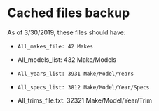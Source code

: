 # Cached files backup

As of 3/30/2019, these files should have:

*     All_makes_file: 42 Makes
*    All_models_list: 432 Make/Models
*     All_years_list: 3931 Make/Model/Years
*     All_specs_list: 3812 Make/Model/Year/Specs
* All_trims_file.txt: 32321 Make/Model/Year/Trim